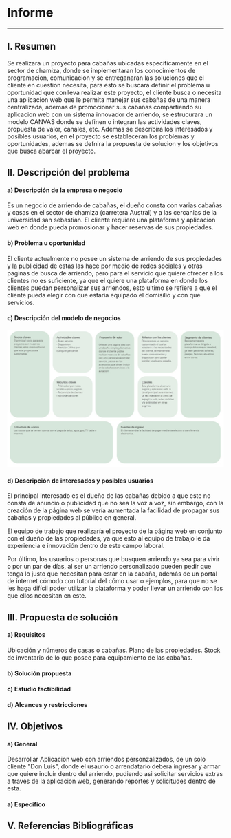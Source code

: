 # Informe
-------------

## I. Resumen
Se realizara un proyecto para cabañas ubicadas especificamente en el sector de chamiza, 
donde se implementaran los conocimientos de programacion, comunicacion y se entreganaran
las soluciones que el cliente en cuestion necesita, para esto se buscara definir el 
problema u oportunidad que conlleva realizar este proyecto, el cliente busca o necesita
una aplicacion web que le permita manejar sus cabañas de una manera centralizada, ademas
de promocionar sus cabañas compartiendo su aplicacion web con un sistema innovador de 
arriendo, se estrucurara un modelo CANVAS donde se definen o integran las actividades
claves, propuesta de valor, canales, etc. Ademas se describira los interesados y posibles 
usuarios, en el proyecto se estableceran los problemas y oportunidades, ademas se defnira
la propuesta de solucion y los objetivos que busca abarcar el proyecto.

## II. Descripción del problema

#### a) Descripción de la empresa o negocio
Es un negocio de arriendo de cabañas, el dueño consta con varias cabañas y casas en el sector de chamiza (carretera Austral) y a las cercanias de la universidad san sebastian. El cliente requiere una plataforma y aplicacion web en donde pueda promosionar y hacer reservas de sus propiedades.

#### b) Problema u oportunidad
El cliente actualmente no posee un sistema de arriendo de sus propiedades y la publicidad de estas las hace por medio de redes sociales y otras paginas de busca de arriendo, pero para el servicio que quiere ofrecer a los clientes no es suficiente, ya que el quiere una plataforma en donde los clientes puedan personalizar sus arriendos, esto ultimo se refiere a que el cliente pueda elegir con que estaria equipado el domisilio y con que servicios.

#### c) Descripción del modelo de negocios
![CANVAS](Canvas.jpg)

#### d) Descripción de interesados y posibles usuarios
El principal interesado es el dueño de las cabañas debido a que este no consta de anuncio o publicidad que no sea la voz a voz, sin embargo, con la creación de la página web se vería aumentada la facilidad de propagar sus cabañas y propiedades al público en general.

El equipo de trabajo que realizaría el proyecto de la página web en conjunto con el dueño de las propiedades, ya que esto al equipo de trabajo le da experiencia e innovación dentro de este campo laboral.

Por último, los usuarios o personas que busquen arriendo ya sea para vivir o por un par de días, al ser un arriendo personalizado pueden pedir que tenga lo justo que necesitan para estar en la cabaña, además de un portal de internet cómodo con tutorial del cómo usar o ejemplos, para que no se les haga difícil poder utilizar la plataforma y poder llevar un arriendo con los que ellos necesitan en este.

## III. Propuesta de solución

#### a) Requisitos
Ubicación y números de casas o cabañas.
Plano de las propiedades.
Stock de inventario de lo que posee para equipamiento de las cabañas.

#### b) Solución propuesta

#### c) Estudio factibilidad

#### d) Alcances y restricciones

## IV. Objetivos

#### a) General
Desarrollar Aplicacion web con arriendos personzalizados, de un solo cliente "Don Luis", donde el usaurio
o arrendatario debera ingresar y armar que quiere incluir dentro del arriendo, pudiendo asi solicitar servicios
extras a traves de la aplicacion web, generando reportes y solicitudes dentro de esta.

#### a) Especifico

## V. Referencias Bibliográficas






